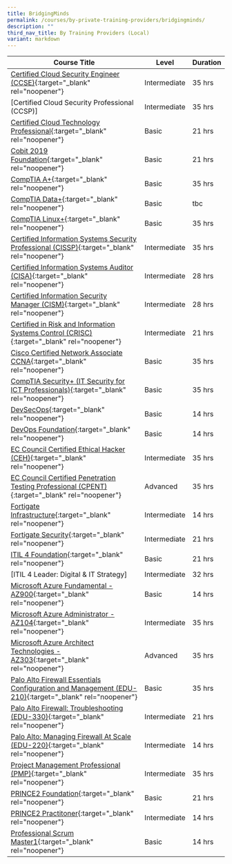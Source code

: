 ```yaml
---
title: BridgingMinds
permalink: /courses/by-private-training-providers/bridgingminds/
description: ""
third_nav_title: By Training Providers (Local)
variant: markdown
---
```

|Course Title  | Level | Duration |
| - | - | - | 
|[Certified Cloud Security Engineer (CCSE)](https://www.bridgingminds.net/k_course/certified-cloud-security-engineer-ec-councilccse/){:target="_blank" rel="noopener"} |Intermediate|35 hrs |
|[Certified Cloud Security Professional (CCSP)]|Intermediate|35 hrs |
|[Certified Cloud Technology Professional](https://www.bridgingminds.net/cloud-technology){:target="_blank" rel="noopener"} |Basic|21 hrs |
|[Cobit 2019 Foundation](https://www.bridgingminds.net/cobit2019-foundation-course){:target="_blank" rel="noopener"} |Basic|21 hrs |
|[CompTIA A+](https://www.bridgingminds.net/comptia-a){:target="_blank" rel="noopener"} |Basic|35 hrs |
|[CompTIA Data+](https://www.bridgingminds.net/comptia-data/){:target="_blank" rel="noopener"} |Basic|tbc |
|[CompTIA Linux+](https://www.bridgingminds.net/comptia-linux){:target="_blank" rel="noopener"} |Basic|35 hrs |
|[Certified Information Systems Security Professional (CISSP)](https://www.bridgingminds.net/certified-information-systems-security-professional/){:target="_blank" rel="noopener"} |Intermediate|35 hrs |
|[Certified Information Systems Auditor (CISA)](https://www.bridgingminds.net/certified-information-systems-auditor/){:target="_blank" rel="noopener"} |Intermediate|28 hrs |
|[Certified Information Security Manager (CISM)](https://www.bridgingminds.net/certified-information-security-manager/){:target="_blank" rel="noopener"} |Intermediate|28 hrs |
|[Certified in Risk and Information Systems Control (CRISC)](https://www.bridgingminds.net/certified-in-risk-and-information-system-control){:target="_blank" rel="noopener"} |Intermediate|21 hrs |
|[Cisco Certified Network Associate CCNA](https://www.bridgingminds.net/cisco-certified-network-associate-accelerated-ccnax){:target="_blank" rel="noopener"} |Basic|35 hrs |
|[CompTIA Security+ (IT Security for ICT Professionals)](https://www.bridgingminds.net/comptia-security){:target="_blank" rel="noopener"} |Basic|35 hrs |
|[DevSecOps](https://www.bridgingminds.net/DevSecOps){:target="_blank" rel="noopener"} |Basic|14 hrs |
|[DevOps Foundation](https://www.bridgingminds.net/DevOps-Foundation){:target="_blank" rel="noopener"} |Basic|14 hrs |
|[EC Council Certified Ethical Hacker (CEH)](https://www.bridgingminds.net/certified-ethical-hacker-ceh){:target="_blank" rel="noopener"} |Intermediate|35 hrs |
|[EC Council Certified Penetration Testing Professional (CPENT)](https://www.bridgingminds.net/security-analyst-ecsa/){:target="_blank" rel="noopener"} |Advanced|35 hrs |
|[Fortigate Infrastructure](https://www.bridgingminds.net/Fortigate-infrastructure){:target="_blank" rel="noopener"} |Intermediate|14 hrs |
|[Fortigate Security](https://www.bridgingminds.net/Fortigate-Security){:target="_blank" rel="noopener"} |Intermediate|21 hrs |
|[ITIL 4 Foundation](https://www.bridgingminds.net/itil-4-foundation#1512458782902-095d8540-4705){:target="_blank" rel="noopener"} |Basic|21 hrs |
|[ITIL 4 Leader: Digital & IT Strategy] |Intermediate|32 hrs |
|[Microsoft Azure Fundamental - AZ900](https://www.bridgingminds.net/az900){:target="_blank" rel="noopener"} |Basic|14 hrs |
|[Microsoft Azure Administrator - AZ104](https://www.bridgingminds.net/az103){:target="_blank" rel="noopener"} |Intermediate|35 hrs |
|[Microsoft Azure Architect Technologies - AZ303](https://www.bridgingminds.net/az300){:target="_blank" rel="noopener"} |Advanced|35 hrs |s |
|[Palo Alto Firewall Essentials Configuration and Management (EDU-210)](https://www.bridgingminds.net/edu-210/){:target="_blank" rel="noopener"} |Basic|35 hrs |
|[Palo Alto Firewall: Troubleshooting (EDU-330)](https://www.bridgingminds.net/paloalto-330){:target="_blank" rel="noopener"} |Intermediate|21 hrs |
|[Palo Alto: Managing Firewall At Scale (EDU-220)](https://www.bridgingminds.net/paloalto-220/){:target="_blank" rel="noopener"} |Intermediate|14 hrs |
|[Project Management Professional (PMP)](https://www.bridgingminds.net/pmi_pmp/){:target="_blank" rel="noopener"} |Intermediate|35 hrs |
|[PRINCE2 Foundation](https://www.bridgingminds.net/prince2-foundation/){:target="_blank" rel="noopener"} |Basic|21 hrs |
|[PRINCE2 Practitoner](https://www.bridgingminds.net/bm-prince2-practitioner-outline/){:target="_blank" rel="noopener"} |Intermediate|14 hrs |
|[Professional Scrum Master1](https://www.bridgingminds.net/professional-scrum-master-psm){:target="_blank" rel="noopener"} |Basic|14 hrs |